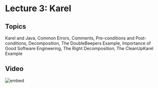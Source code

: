 # Lecture 3: Karel

## Topics

Karel and Java, Common Errors, Comments, Pre-conditions and Post-conditions, Decomposition, The DoubleBeepers Example, Importance of Good Software Engineering, The Right Decomposition, The CleanUpKarel Example

## Video

![embed](http://www.youtube.com/embed/C5HeRliZ0Ns)
